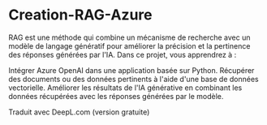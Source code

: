# Creation-RAG-Azure
RAG est une méthode qui combine un mécanisme de recherche avec un modèle de langage génératif pour améliorer la précision et la pertinence des réponses générées par l'IA. Dans ce projet, vous apprendrez à :

Intégrer Azure OpenAI dans une application basée sur Python. Récupérer des documents ou des données pertinents à l'aide d'une base de données vectorielle. Améliorer les résultats de l'IA générative en combinant les données récupérées avec les réponses générées par le modèle.

Traduit avec DeepL.com (version gratuite)
